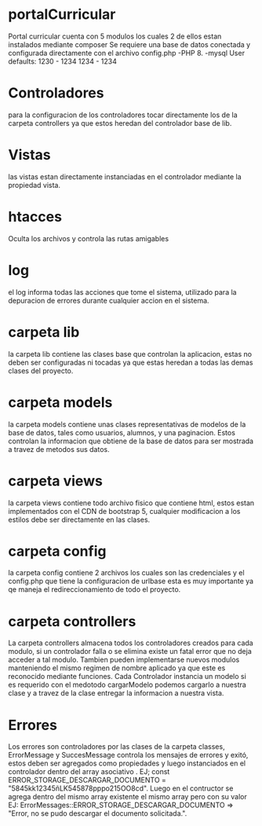 # portalCurricular
Portal curricular cuenta con 5 modulos los cuales 2 de ellos estan instalados mediante composer
Se requiere una base de datos conectada y configurada directamente con el archivo config.php
-PHP 8.
-mysql
User defaults:
1230 - 1234
1234 - 1234


# Controladores
para la configuracion de los controladores tocar directamente los de la carpeta controllers ya que estos heredan del controlador base de lib.

# Vistas
las vistas estan directamente instanciadas en el controlador mediante la propiedad vista.

# htacces
Oculta los archivos y controla las rutas amigables

# log
el log informa todas las acciones que tome el sistema, utilizado para la depuracion de errores durante cualquier accion en el sistema.

# carpeta lib
la carpeta lib contiene las clases base que controlan la aplicacion, estas no deben ser configuradas ni tocadas ya que estas heredan a todas las demas clases del proyecto.

# carpeta models
la carpeta models contiene unas clases representativas de modelos de la base de datos, tales como usuarios, alumnos, y una paginacion.
Estos controlan la informacion que obtiene de la base de datos para ser mostrada a travez de metodos sus datos.

# carpeta views
la carpeta views contiene todo archivo fisico que contiene html, estos estan implementados con el CDN de bootstrap 5, cualquier modificacion a los estilos debe ser directamente en las clases.

# carpeta config
la carpeta config contiene 2 archivos los cuales son las credenciales y el config.php que tiene la configuracion de urlbase esta es muy importante ya qe maneja el redireccionamiento de todo el proyecto.

# carpeta controllers
La carpeta controllers almacena todos los controladores creados para cada modulo, si un controlador falla o se elimina existe un fatal error que no deja acceder a tal modulo.
Tambien pueden implementarse nuevos modulos manteniendo el mismo regimen de nombre aplicado ya que este es reconocido mediante funciones.
Cada Controlador instancia un modelo si es requerido con el medotodo cargarModelo podemos cargarlo a nuestra clase y a travez de la clase entregar la informacion a nuestra vista.

# Errores
Los errores son controladores por las clases de la carpeta classes, ErrorMessage y SuccesMessage controla los mensajes de errores y exitó, estos deben ser agregados como propiedades y luego instanciados en el controlador dentro del array asociativo .
EJ;    const ERROR_STORAGE_DESCARGAR_DOCUMENTO = "5845kk12345ñLK545878pppo215OO8cd".
Luego en el contructor se agrega dentro del mismo array existente el mismo array pero con su valor 
EJ: ErrorMessages::ERROR_STORAGE_DESCARGAR_DOCUMENTO => "Error, no se pudo descargar el documento solicitada.".
